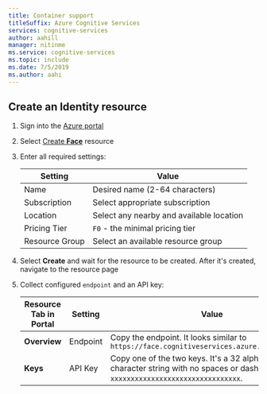 ```yaml
---
title: Container support
titleSuffix: Azure Cognitive Services
services: cognitive-services
author: aahill
manager: nitinme
ms.service: cognitive-services
ms.topic: include 
ms.date: 7/5/2019
ms.author: aahi
---
```


## Create an Identity resource

1. Sign into the [Azure portal](https://portal.azure.com)
1. Select [Create **Face**](https://portal.azure.com/#create/Microsoft.CognitiveServicesFace) resource
1. Enter all required settings:

    |Setting|Value|
    |--|--|
    |Name|Desired name (2-64 characters)|
    |Subscription|Select appropriate subscription|
    |Location|Select any nearby and available location|
    |Pricing Tier|`F0` - the minimal pricing tier|
    |Resource Group|Select an available resource group|

1. Select **Create** and wait for the resource to be created. After it's created, navigate to the resource page
1. Collect configured `endpoint` and an API key:

    |Resource Tab in Portal|Setting|Value|
    |--|--|--|
    |**Overview**|Endpoint|Copy the endpoint. It looks similar to `https://face.cognitiveservices.azure.com/face/v1.0`|
    |**Keys**|API Key|Copy one of the two keys. It's a 32 alphanumeric-character string with no spaces or dashes, `xxxxxxxxxxxxxxxxxxxxxxxxxxxxxxxx`.|
